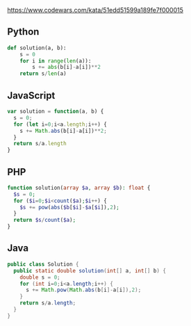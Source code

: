 https://www.codewars.com/kata/51edd51599a189fe7f000015

## Python
```python
def solution(a, b):
    s = 0
    for i in range(len(a)):
        s += abs(b[i]-a[i])**2
    return s/len(a)
```

## JavaScript
```js
var solution = function(a, b) {
  s = 0;
  for (let i=0;i<a.length;i++) {
    s += Math.abs(b[i]-a[i])**2;
  }
  return s/a.length
}
```

## PHP
```php
function solution(array $a, array $b): float {
  $s = 0;
  for ($i=0;$i<count($a);$i++) {
    $s += pow(abs($b[$i]-$a[$i]),2);
  }
  return $s/count($a);
}
```

## Java
```java
public class Solution {
  public static double solution(int[] a, int[] b) {
    double s = 0;
    for (int i=0;i<a.length;i++) {
      s += Math.pow(Math.abs(b[i]-a[i]),2);
    }
    return s/a.length;
  }
}
```